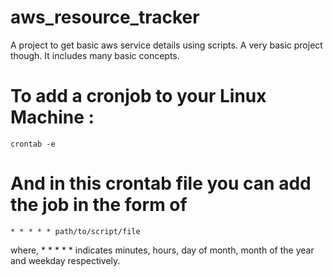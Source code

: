 # aws_resource_tracker
A project to get basic aws service details using scripts. A very basic project though. It includes many basic concepts.


# To add a cronjob to your Linux Machine :
```
crontab -e
```
# And in this crontab file you can add the job in the form of 
```
* * * * * path/to/script/file
```
where, * * * * * indicates minutes, hours, day of month, month of the year and weekday respectively.
